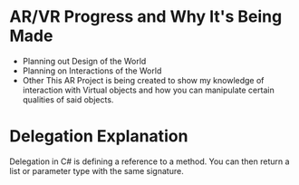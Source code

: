 # AR/VR Progress and Why It's Being Made
- Planning out Design of the World
- Planning on Interactions of the World
- Other
This AR Project is being created to show my knowledge of interaction with Virtual objects and how you can manipulate certain qualities of said objects.

# Delegation Explanation
Delegation in C# is defining a reference to a method.  You can then return a list or parameter type with the same signature.
